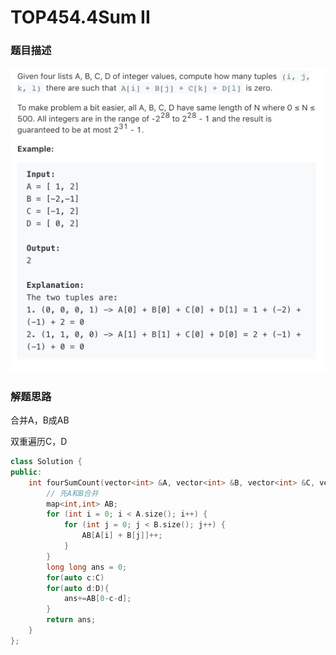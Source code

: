 # TOP454.4Sum II   
### 题目描述   
![avatar](img.png)   

### 解题思路

合并A，B成AB

双重遍历C，D

```cpp
class Solution {
public:
    int fourSumCount(vector<int> &A, vector<int> &B, vector<int> &C, vector<int> &D) {
        // 先A和B合并
        map<int,int> AB;
        for (int i = 0; i < A.size(); i++) {
            for (int j = 0; j < B.size(); j++) {
                AB[A[i] + B[j]]++;
            }
        }
        long long ans = 0;
        for(auto c:C)
        for(auto d:D){
            ans+=AB[0-c-d];
        }
        return ans;
    }
};
```

